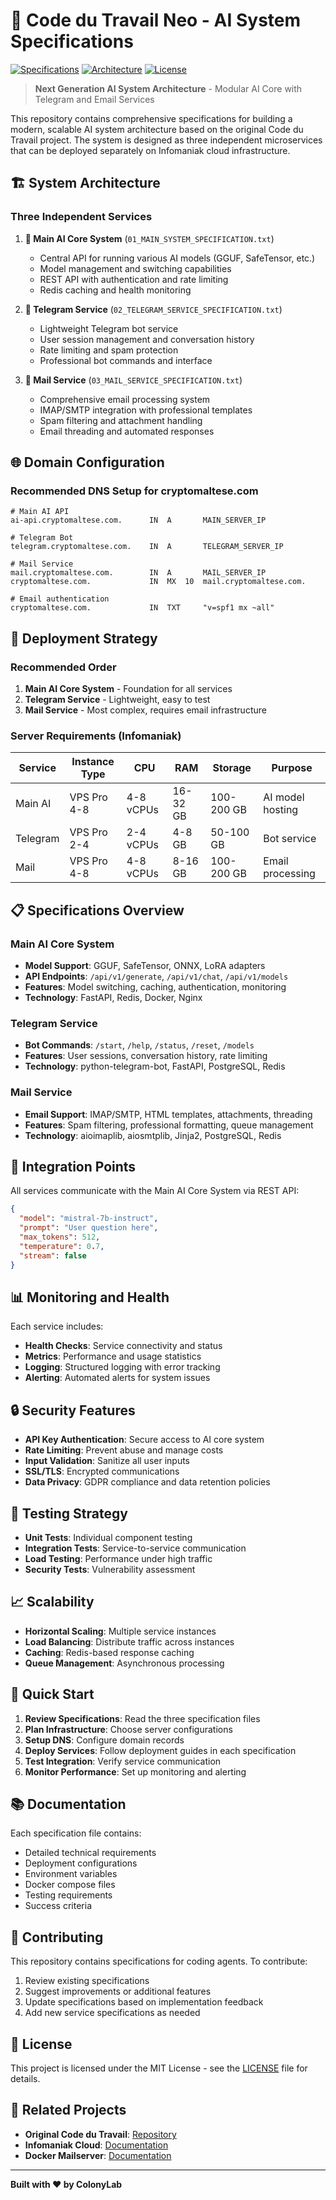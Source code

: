 # 🤖 Code du Travail Neo - AI System Specifications

[![Specifications](https://img.shields.io/badge/Specifications-3%20Systems-blue.svg)](https://github.com/Pyzeur-ColonyLab/Code-du-Travail-Neo)
[![Architecture](https://img.shields.io/badge/Architecture-Microservices-green.svg)](https://github.com/Pyzeur-ColonyLab/Code-du-Travail-Neo)
[![License](https://img.shields.io/badge/License-MIT-yellow.svg)](LICENSE)

> **Next Generation AI System Architecture** - Modular AI Core with Telegram and Email Services

This repository contains comprehensive specifications for building a modern, scalable AI system architecture based on the original Code du Travail project. The system is designed as three independent microservices that can be deployed separately on Infomaniak cloud infrastructure.

## 🏗️ System Architecture

### Three Independent Services

1. **🤖 Main AI Core System** (`01_MAIN_SYSTEM_SPECIFICATION.txt`)
   - Central API for running various AI models (GGUF, SafeTensor, etc.)
   - Model management and switching capabilities
   - REST API with authentication and rate limiting
   - Redis caching and health monitoring

2. **📱 Telegram Service** (`02_TELEGRAM_SERVICE_SPECIFICATION.txt`)
   - Lightweight Telegram bot service
   - User session management and conversation history
   - Rate limiting and spam protection
   - Professional bot commands and interface

3. **📧 Mail Service** (`03_MAIL_SERVICE_SPECIFICATION.txt`)
   - Comprehensive email processing system
   - IMAP/SMTP integration with professional templates
   - Spam filtering and attachment handling
   - Email threading and automated responses

## 🌐 Domain Configuration

### Recommended DNS Setup for cryptomaltese.com

```dns
# Main AI API
ai-api.cryptomaltese.com.      IN  A       MAIN_SERVER_IP

# Telegram Bot
telegram.cryptomaltese.com.    IN  A       TELEGRAM_SERVER_IP

# Mail Service
mail.cryptomaltese.com.        IN  A       MAIL_SERVER_IP
cryptomaltese.com.             IN  MX  10  mail.cryptomaltese.com.

# Email authentication
cryptomaltese.com.             IN  TXT     "v=spf1 mx ~all"
```

## 🚀 Deployment Strategy

### Recommended Order
1. **Main AI Core System** - Foundation for all services
2. **Telegram Service** - Lightweight, easy to test
3. **Mail Service** - Most complex, requires email infrastructure

### Server Requirements (Infomaniak)

| Service | Instance Type | CPU | RAM | Storage | Purpose |
|---------|---------------|-----|-----|---------|---------|
| Main AI | VPS Pro 4-8 | 4-8 vCPUs | 16-32 GB | 100-200 GB | AI model hosting |
| Telegram | VPS Pro 2-4 | 2-4 vCPUs | 4-8 GB | 50-100 GB | Bot service |
| Mail | VPS Pro 4-8 | 4-8 vCPUs | 8-16 GB | 100-200 GB | Email processing |

## 📋 Specifications Overview

### Main AI Core System
- **Model Support**: GGUF, SafeTensor, ONNX, LoRA adapters
- **API Endpoints**: `/api/v1/generate`, `/api/v1/chat`, `/api/v1/models`
- **Features**: Model switching, caching, authentication, monitoring
- **Technology**: FastAPI, Redis, Docker, Nginx

### Telegram Service
- **Bot Commands**: `/start`, `/help`, `/status`, `/reset`, `/models`
- **Features**: User sessions, conversation history, rate limiting
- **Technology**: python-telegram-bot, FastAPI, PostgreSQL, Redis

### Mail Service
- **Email Support**: IMAP/SMTP, HTML templates, attachments, threading
- **Features**: Spam filtering, professional formatting, queue management
- **Technology**: aioimaplib, aiosmtplib, Jinja2, PostgreSQL, Redis

## 🔧 Integration Points

All services communicate with the Main AI Core System via REST API:

```json
{
  "model": "mistral-7b-instruct",
  "prompt": "User question here",
  "max_tokens": 512,
  "temperature": 0.7,
  "stream": false
}
```

## 📊 Monitoring and Health

Each service includes:
- **Health Checks**: Service connectivity and status
- **Metrics**: Performance and usage statistics
- **Logging**: Structured logging with error tracking
- **Alerting**: Automated alerts for system issues

## 🔒 Security Features

- **API Key Authentication**: Secure access to AI core system
- **Rate Limiting**: Prevent abuse and manage costs
- **Input Validation**: Sanitize all user inputs
- **SSL/TLS**: Encrypted communications
- **Data Privacy**: GDPR compliance and data retention policies

## 🧪 Testing Strategy

- **Unit Tests**: Individual component testing
- **Integration Tests**: Service-to-service communication
- **Load Testing**: Performance under high traffic
- **Security Tests**: Vulnerability assessment

## 📈 Scalability

- **Horizontal Scaling**: Multiple service instances
- **Load Balancing**: Distribute traffic across instances
- **Caching**: Redis-based response caching
- **Queue Management**: Asynchronous processing

## 🚀 Quick Start

1. **Review Specifications**: Read the three specification files
2. **Plan Infrastructure**: Choose server configurations
3. **Setup DNS**: Configure domain records
4. **Deploy Services**: Follow deployment guides in each specification
5. **Test Integration**: Verify service communication
6. **Monitor Performance**: Set up monitoring and alerting

## 📚 Documentation

Each specification file contains:
- Detailed technical requirements
- Deployment configurations
- Environment variables
- Docker compose files
- Testing requirements
- Success criteria

## 🤝 Contributing

This repository contains specifications for coding agents. To contribute:
1. Review existing specifications
2. Suggest improvements or additional features
3. Update specifications based on implementation feedback
4. Add new service specifications as needed

## 📄 License

This project is licensed under the MIT License - see the [LICENSE](LICENSE) file for details.

## 🔗 Related Projects

- **Original Code du Travail**: [Repository](https://github.com/Pyzeur-ColonyLab/Code-du-Travail)
- **Infomaniak Cloud**: [Documentation](https://www.infomaniak.com/fr/support/faq/admin2/public-cloud)
- **Docker Mailserver**: [Documentation](https://docker-mailserver.github.io/docker-mailserver/)

---

**Built with ❤️ by ColonyLab** 